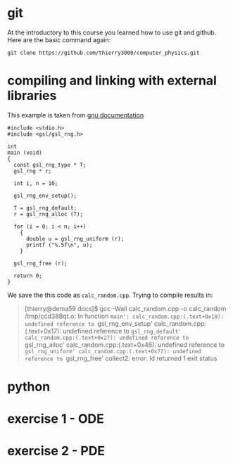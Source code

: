 # git
At the introductory to this course you learned how to use git and github.
Here are the basic command again:
```
git clone https://github.com/thierry3000/computer_physics.git
```
# compiling and linking with external libraries
This example is taken from 
[gnu documentation](https://www.gnu.org/software/gsl/manual/html_node/Random-Number-Generator-Examples.html#Random-Number-Generator-Examples)


```
#include <stdio.h>
#include <gsl/gsl_rng.h>

int
main (void)
{
  const gsl_rng_type * T;
  gsl_rng * r;

  int i, n = 10;

  gsl_rng_env_setup();

  T = gsl_rng_default;
  r = gsl_rng_alloc (T);

  for (i = 0; i < n; i++) 
    {
      double u = gsl_rng_uniform (r);
      printf ("%.5f\n", u);
    }

  gsl_rng_free (r);

  return 0;
}
```
We save the this code as `calc_random.cpp`. Trying to compile results in:

>[thierry@dema59 docs]$ gcc -Wall calc_random.cpp -o calc_random
>/tmp/ccd38Bqt.o: In function `main':
>calc_random.cpp:(.text+0x10): undefined reference to `gsl_rng_env_setup'
>calc_random.cpp:(.text+0x17): undefined reference to `gsl_rng_default'
>calc_random.cpp:(.text+0x27): undefined reference to `gsl_rng_alloc'
>calc_random.cpp:(.text+0x46): undefined reference to `gsl_rng_uniform'
>calc_random.cpp:(.text+0x77): undefined reference to `gsl_rng_free'
>collect2: error: ld returned 1 exit status

# python

# exercise 1 - ODE

# exercise 2 - PDE

